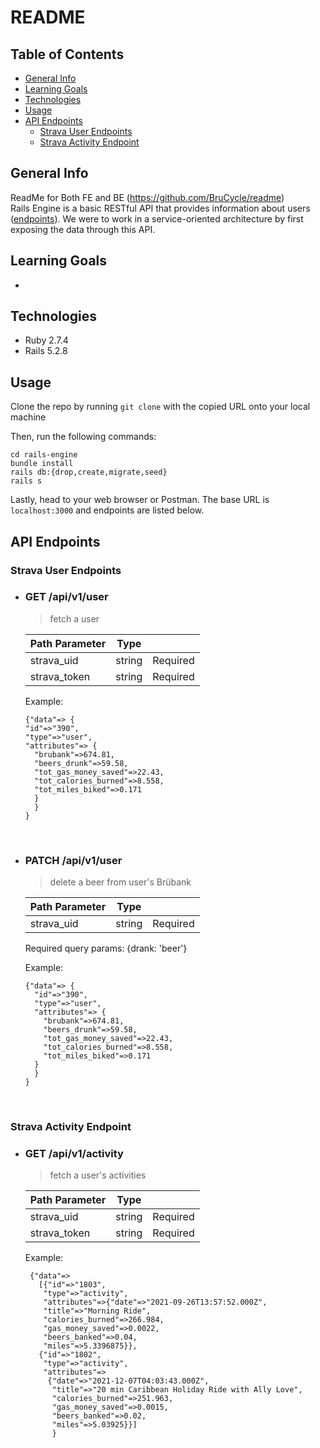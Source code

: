 # README

## Table of Contents
* [General Info](#general-info)
* [Learning Goals](#learning-goals)
* [Technologies](#technologies)
* [Usage](#usage)
* [API Endpoints](#api-endpoints)
  * [Strava User Endpoints](#strava-user-endpoints)
  * [Strava Activity Endpoint](#strava-activity-endpoint)

## General Info
ReadMe for Both FE and BE (https://github.com/BruCycle/readme)<br>
Rails Engine is a basic RESTful API that provides information about users ([endpoints](#api-endpoints)). We were to work in a service-oriented architecture by first exposing the data through this API.

## Learning Goals
- 

## Technologies
- Ruby 2.7.4
- Rails 5.2.8

## Usage

Clone the repo by running `git clone` with the copied URL onto your local machine

Then, run the following commands:
```
cd rails-engine
bundle install
rails db:{drop,create,migrate,seed}
rails s
```

Lastly, head to your web browser or Postman. The base URL is `localhost:3000` and endpoints are listed below.

## API Endpoints

### Strava User Endpoints
- ### GET /api/v1/user
  > fetch a user
  
  | Path Parameter        | Type          |  |
  | ------------- |:-------------:| -----:|
  | strava_uid      | string | Required |
  | strava_token      | string | Required |
  
  Example:
  ```
  {"data"=> { 
  "id"=>"390",
  "type"=>"user", 
  "attributes"=> { 
    "brubank"=>674.81,
    "beers_drunk"=>59.58, 
    "tot_gas_money_saved"=>22.43, 
    "tot_calories_burned"=>8.558, 
    "tot_miles_biked"=>0.171 
    } 
    } 
  }
  ```
<br> 

- ### PATCH /api/v1/user
  > delete a beer from user's Brübank
  
  | Path Parameter        | Type          |  |
  | ------------- |:-------------:| -----:|
  | strava_uid      | string | Required |

  Required query params:
    {drank: 'beer'}  

  Example:
  
  ```
  {"data"=> { 
    "id"=>"390",
    "type"=>"user", 
    "attributes"=> { 
      "brubank"=>674.81,
      "beers_drunk"=>59.58, 
      "tot_gas_money_saved"=>22.43, 
      "tot_calories_burned"=>8.558, 
      "tot_miles_biked"=>0.171 
    } 
    } 
  }
  ```
  <br>

### Strava Activity Endpoint
- ### GET /api/v1/activity
  > fetch a user's activities
  
  | Path Parameter        | Type          |  |
  | ------------- |:-------------:| -----:|
  | strava_uid      | string | Required |
  | strava_token      | string | Required |


  Example:
  
  ```
   {"data"=> 
     [{"id"=>"1803",
      "type"=>"activity", 
      "attributes"=>{"date"=>"2021-09-26T13:57:52.000Z", 
      "title"=>"Morning Ride",
      "calories_burned"=>266.984, 
      "gas_money_saved"=>0.0022, 
      "beers_banked"=>0.04, 
      "miles"=>5.3396875}},
     {"id"=>"1802", 
      "type"=>"activity", 
      "attributes"=> 
       {"date"=>"2021-12-07T04:03:43.000Z", 
        "title"=>"20 min Caribbean Holiday Ride with Ally Love", 
        "calories_burned"=>251.963, 
        "gas_money_saved"=>0.0015, 
        "beers_banked"=>0.02, 
        "miles"=>5.03925}}]
        }
    ```
